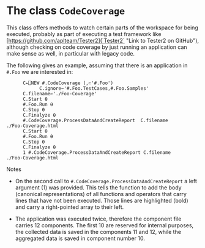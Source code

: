 # The class `CodeCoverage`

This class offers methods to watch certain parts of the workspace for being executed, probably as part of executing
a test framework like [https://github.com/aplteam/Tester2](`Tester2` "Link to Tester2 on GitHub"), although checking
on code coverage by just running an application can make sense as well, in particular with legacy code.

The following gives an example, assuming that there is an application in `#.Foo` we are interested in:

```
      C←⎕NEW #.CodeCoverage (,⊂'#.Foo')
            C.ignore←'#.Foo.TestCases,#.Foo.Samples'
      C.filename←'./Foo-Coverage'
      C.Start ⍬
      #.Foo.Run ⍬
      C.Stop ⍬
      C.Finalyze ⍬
      #.CodeCoverage.ProcessDataAndCreateReport  C.filename
./Foo-Coverage.html      
      C.Start ⍬
      #.Foo.Run ⍬
      C.Stop ⍬
      C.Finalyze ⍬
      1 #.CodeCoverage.ProcessDataAndCreateReport C.filename      
./Foo-Coverage.html      
```

Notes

* On the second call to `#.CodeCoverage.ProcessDataAndCreateReport` a left argument (1) was provided. This tells the function to add the body (canonical representations) of all functions and operators that carry lines that have not been executed. Those lines are highlighted (bold) and carry a right-pointed array to their left.

* The application was executed twice, therefore the component file carries 12 components. The first 10 are reserved for internal purposes, the collected data is saved in the components 11 and 12, while the aggregated data is saved in component number 10.

